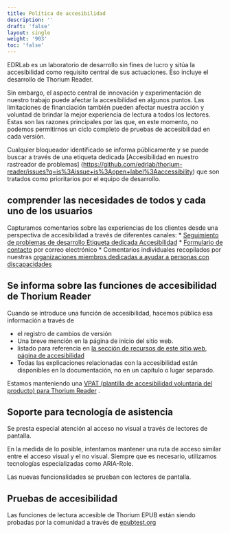 ```yaml
---
title: Política de accesibilidad
description: ''
draft: 'false'
layout: single
weight: '903'
toc: 'false'
---
```


EDRLab es un laboratorio de desarrollo sin fines de lucro y sitúa la accesibilidad como requisito central de sus actuaciones. Eso incluye el desarrollo de Thorium Reader.

Sin embargo, el aspecto central de innovación y experimentación de nuestro trabajo puede afectar la accesibilidad en algunos puntos. Las limitaciones de financiación también pueden afectar nuestra acción y voluntad de brindar la mejor experiencia de lectura a todos los lectores. Estas son las razones principales por las que, en este momento, no podemos permitirnos un ciclo completo de pruebas de accesibilidad en cada versión.

Cualquier bloqueador identificado se informa públicamente y se puede buscar a través de una etiqueta dedicada [Accesibilidad en nuestro rastreador de problemas] (https://github.com/edrlab/thorium-reader/issues?q=is%3Aissue+is%3Aopen+label%3Aaccessibility) que son tratados como prioritarios por el equipo de desarrollo.

## comprender las necesidades de todos y cada uno de los usuarios

Capturamos comentarios sobre las experiencias de los clientes desde una perspectiva de accesibilidad a través de diferentes canales: * [Seguimiento de problemas de desarrollo Etiqueta dedicada Accesibilidad](https://github.com/edrlab/thorium-reader/issues?q=is%3Aissue+is%3Aopen+label%3Aaccessibility) * [Formulario de contacto](https://www.edrlab.org/contact/) por correo electrónico * Comentarios individuales recopilados por nuestras [organizaciones miembros dedicadas a ayudar a personas con discapacidades](https://members.edrlab.org/categories/serving-persons-with-print-disabilities/)

## Se informa sobre las funciones de accesibilidad de Thorium Reader

Cuando se introduce una función de accesibilidad, hacemos pública esa información a través de

- el registro de cambios de versión
- Una breve mención en la página de inicio del sitio web.
- listado para referencia en [la sección de recursos de este sitio web, página de accesibilidad](../../400_ressources/300_accessibility)
- Todas las explicaciones relacionadas con la accesibilidad están disponibles en la documentación, no en un capítulo o lugar separado.

Estamos manteniendo una [VPAT (plantilla de accesibilidad voluntaria del producto) para Thorium Reader](https://rawcdn.githack.com/edrlab/thorium-reader-doc/4c82692352c92c2f3890522c16ce759689a181b8/content/en/th3/900_about_Thorium/903_thorium-vpat.html) .

## Soporte para tecnología de asistencia

Se presta especial atención al acceso no visual a través de lectores de pantalla.

En la medida de lo posible, intentamos mantener una ruta de acceso similar entre el acceso visual y el no visual. Siempre que es necesario, utilizamos tecnologías especializadas como ARIA-Role.

Las nuevas funcionalidades se prueban con lectores de pantalla.

## Pruebas de accesibilidad

Las funciones de lectura accesible de Thorium EPUB están siendo probadas por la comunidad a través de [epubtest.org](https://epubtest.org/)
